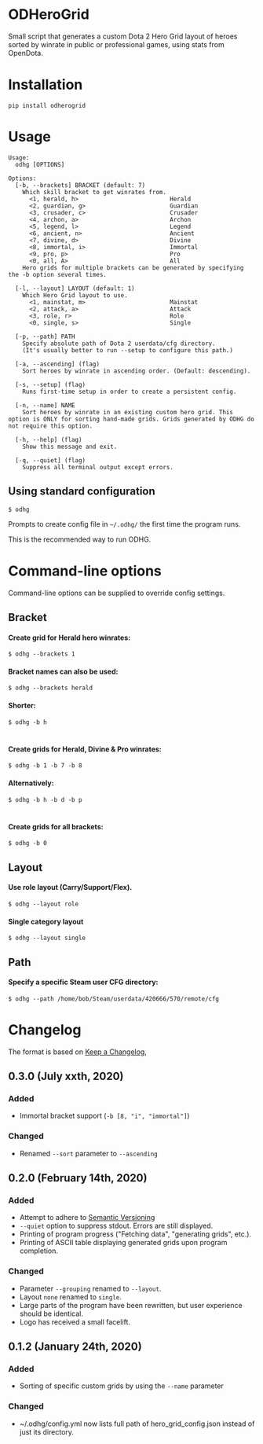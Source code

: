 # ODHeroGrid


Small script that generates a custom Dota 2 Hero Grid layout of heroes sorted 
by winrate in public or professional games, using stats from OpenDota.


# Installation
```
pip install odherogrid
```


# Usage
```
Usage:
  odhg [OPTIONS]

Options:
  [-b, --brackets] BRACKET (default: 7)
    Which skill bracket to get winrates from.
      <1, herald, h>                          Herald
      <2, guardian, g>                        Guardian
      <3, crusader, c>                        Crusader
      <4, archon, a>                          Archon
      <5, legend, l>                          Legend
      <6, ancient, n>                         Ancient
      <7, divine, d>                          Divine
      <8, immortal, i>                        Immortal
      <9, pro, p>                             Pro
      <0, all, A>                             All
    Hero grids for multiple brackets can be generated by specifying the -b option several times.

  [-l, --layout] LAYOUT (default: 1)
    Which Hero Grid layout to use.
      <1, mainstat, m>                        Mainstat
      <2, attack, a>                          Attack
      <3, role, r>                            Role
      <0, single, s>                          Single

  [-p, --path] PATH
    Specify absolute path of Dota 2 userdata/cfg directory.
    (It's usually better to run --setup to configure this path.)

  [-a, --ascending] (flag)
    Sort heroes by winrate in ascending order. (Default: descending).

  [-s, --setup] (flag)
    Runs first-time setup in order to create a persistent config.

  [-n, --name] NAME
    Sort heroes by winrate in an existing custom hero grid. This option is ONLY for sorting hand-made grids. Grids generated by ODHG do not require this option.

  [-h, --help] (flag)
    Show this message and exit.

  [-q, --quiet] (flag)
    Suppress all terminal output except errors.

```
## Using standard configuration 
```
$ odhg
```
Prompts to create config file in `~/.odhg/` the first time the program runs.

This is the recommended way to run ODHG.

# Command-line options
Command-line options can be supplied to override config settings.


## Bracket


#### Create grid for Herald hero winrates:
```
$ odhg --brackets 1
```


#### Bracket names can also be used:
```
$ odhg --brackets herald
```


#### Shorter:
```
$ odhg -b h
```


#
#### Create grids for Herald, Divine & Pro winrates:
```
$ odhg -b 1 -b 7 -b 8
```

#### Alternatively:
```
$ odhg -b h -b d -b p
```


#
#### Create grids for all brackets:
```
$ odhg -b 0
```


## Layout
#### Use role layout (Carry/Support/Flex). 
```
$ odhg --layout role
```

#### Single category layout
```
$ odhg --layout single
```


## Path
#### Specify a specific Steam user CFG directory:
```
$ odhg --path /home/bob/Steam/userdata/420666/570/remote/cfg
```



# Changelog

The format is based on [Keep a Changelog](https://keepachangelog.com/en/1.0.0/),

## 0.3.0 (July xxth, 2020)
### Added
- Immortal bracket support (`-b [8, "i", "immortal"]`)

### Changed
- Renamed `--sort` parameter to `--ascending`



## 0.2.0 (February 14th, 2020)
### Added
- Attempt to adhere to [Semantic Versioning](http://semver.org/)
- `--quiet` option to suppress stdout. Errors are still displayed.
- Printing of program progress ("Fetching data", "generating grids", etc.).
- Printing of ASCII table displaying generated grids upon program completion.

### Changed
- Parameter `--grouping` renamed to `--layout`.
- Layout `none` renamed to `single`.
- Large parts of the program have been rewritten, but user experience should be identical.
- Logo has received a small facelift.

## 0.1.2 (January 24th, 2020)
### Added
- Sorting of specific custom grids by using the `--name` parameter

### Changed
- ~/.odhg/config.yml now lists full path of hero_grid_config.json instead of just its directory.